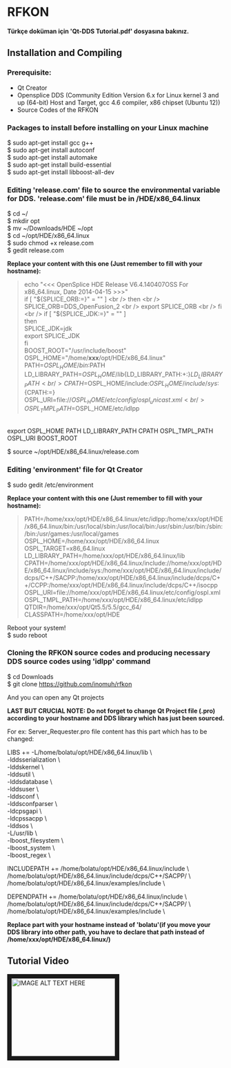 # RFKON

**Türkçe doküman için 'Qt-DDS Tutorial.pdf' dosyasına bakınız.**

## Installation and Compiling

### Prerequisite:

* Qt Creator
* Opensplice DDS (Community Edition Version 6.x for Linux kernel 3 and up (64-bit) Host and Target, gcc 4.6 compiler, x86 chipset (Ubuntu 12))
* Source Codes of the RFKON

### Packages to install before installing on your Linux machine

$ sudo apt-get install gcc g++ <br />
$ sudo apt-get install autoconf <br />
$ sudo apt-get install automake <br />
$ sudo apt-get install build-essential <br />
$ sudo apt-get install libboost-all-dev <br />

### Editing 'release.com' file to source the environmental variable for DDS. 'release.com' file must be in <the path you download the DDS source files>/HDE/x86_64.linux

$ cd ~/ <br />
$ mkdir opt <br />
$ mv ~/Downloads/HDE ~/opt <br />
$ cd ~/opt/HDE/x86_64.linux <br />
$ sudo chmod +x release.com <br />
$ gedit release.com <br />

**Replace your content with this one (Just remember to fill <xxx> with your hostname):**

> echo "<<< OpenSplice HDE Release V6.4.140407OSS For x86_64.linux, Date 2014-04-15 >>>" <br />
 if [ "${SPLICE_ORB:=}" = "" ] <br />
 then <br />
    SPLICE_ORB=DDS_OpenFusion_2 <br />
    export SPLICE_ORB <br />
fi <br />
if [ "${SPLICE_JDK:=}" = "" ] <br />
then <br />
    SPLICE_JDK=jdk <br />
    export SPLICE_JDK <br />
fi <br />
BOOST_ROOT="/usr/include/boost" <br />
OSPL_HOME="/home/**xxx**/opt/HDE/x86_64.linux" <br />
PATH=$OSPL_HOME/bin:$PATH <br />
LD_LIBRARY_PATH=$OSPL_HOME/lib${LD_LIBRARY_PATH:+:}$LD_LIBRARY_PATH <br />
CPATH=$OSPL_HOME/include:$OSPL_HOME/include/sys:${CPATH:=} <br />
OSPL_URI=file://$OSPL_HOME/etc/config/ospl_unicast.xml <br />
OSPL_TMPL_PATH=$OSPL_HOME/etc/idlpp <br />
<br />
export OSPL_HOME PATH LD_LIBRARY_PATH CPATH OSPL_TMPL_PATH OSPL_URI BOOST_ROOT <br />

$ source ~/opt/HDE/x86_64.linux/release.com <br />

### Editing 'environment' file for Qt Creator

$ sudo gedit /etc/environment <br />

**Replace your content with this one (Just remember to fill <xxx> with your hostname):**

> PATH=/home/xxx/opt/HDE/x86_64.linux/etc/idlpp:/home/xxx/opt/HDE/x86_64.linux/bin:/usr/local/sbin:/usr/local/bin:/usr/sbin:/usr/bin:/sbin:/bin:/usr/games:/usr/local/games <br />
OSPL_HOME=/home/xxx/opt/HDE/x86_64.linux <br />
OSPL_TARGET=x86_64.linux <br />
LD_LIBRARY_PATH=/home/xxx/opt/HDE/x86_64.linux/lib <br />
CPATH=/home/xxx/opt/HDE/x86_64.linux/include://home/xxx/opt/HDE/x86_64.linux/include/sys:/home/xxx/opt/HDE/x86_64.linux/include/dcps/C++/SACPP:/home/xxx/opt/HDE/x86_64.linux/include/dcps/C++/CCPP:/home/xxx/opt/HDE/x86_64.linux/include/dcps/C++/isocpp <br />
OSPL_URI=file://home/xxx/opt/HDE/x86_64.linux/etc/config/ospl.xml <br />
OSPL_TMPL_PATH=/home/xxx/opt/HDE/x86_64.linux/etc/idlpp <br />
QTDIR=/home/xxx/opt/Qt5.5/5.5/gcc_64/ <br />
CLASSPATH=/home/xxx/opt/HDE <br />

Reboot your system! <br />
$ sudo reboot <br />

### Cloning the RFKON source codes and producing necessary DDS source codes using 'idlpp' command

$ cd Downloads <br />
$ git clone https://github.com/inomuh/rfkon <br />

And you can open any Qt projects 

**LAST BUT CRUCIAL NOTE: Do not forget to change Qt Project file (.pro) according to your hostname and DDS library which has just been sourced.**

For ex: Server_Requester.pro file content has this part which has to be changed:

LIBS +=     -L/home/bolatu/opt/HDE/x86_64.linux/lib \ <br />
            -lddsserialization \ <br />
            -lddskernel \ <br />
            -lddsutil \ <br />
            -lddsdatabase \ <br />
            -lddsuser \ <br />
            -lddsconf \ <br />
            -lddsconfparser \ <br />
            -ldcpsgapi \ <br />
            -ldcpssacpp \ <br />
            -lddsos \ <br />
            -L/usr/lib \ <br />
            -lboost_filesystem \ <br />
            -lboost_system \ <br />
            -lboost_regex \ <br />



INCLUDEPATH +=  /home/bolatu/opt/HDE/x86_64.linux/include \ <br />
                /home/bolatu/opt/HDE/x86_64.linux/include/dcps/C++/SACPP/ \ <br />
                /home/bolatu/opt/HDE/x86_64.linux/examples/include \ <br />

DEPENDPATH +=   /home/bolatu/opt/HDE/x86_64.linux/include \ <br />
                /home/bolatu/opt/HDE/x86_64.linux/include/dcps/C++/SACPP/ \ <br />
                /home/bolatu/opt/HDE/x86_64.linux/examples/include \ <br />

**Replace <bolatu> part with your hostname instead of 'bolatu'(if you move your DDS library into other path, you have to declare that path instead of /home/xxx/opt/HDE/x86_64.linux/)**


## Tutorial Video

<a href="http://www.youtube.com/watch?feature=player_embedded&v=3y8ua0ahqho
" target="_blank"><img src="http://img.youtube.com/vi/3y8ua0ahqho/0.jpg" 
alt="IMAGE ALT TEXT HERE" width="240" height="180" border="10" /></a>

